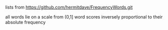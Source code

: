 lists from https://github.com/hermitdave/FrequencyWords.git

all words lie on a scale from (0,1]
word scores inversely proportional to their absolute frequency
